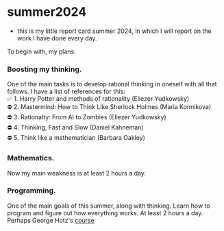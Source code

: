 # summer2024 
- this is my little report card summer 2024, in which I will report on the work I have done every day. 

To begin with, my plans:

### Boosting my thinking.
   One of the main tasks is to develop rational thinking in oneself with all that follows. I have a list of references for this:   
   ✅ 1. Harry Potter and methods of rationality (Eliezer Yudkowsky)    
   ⛔ 2. Mastermind: How to Think Like Sherlock Holmes (Maria Konnikova)  
   ⛔ 3. Rationalty: From AI to Zombies (Eliezer Yudkowsky)                
   ⛔ 4. Thinking, Fast and Slow (Daniel Kahneman)                         
   ⛔ 5. Think like a mathematician (Barbara Oakley)                      
    
### Mathematics.
   Now my main weakness is at least 2 hours a day.

### Programming.
   One of the main goals of this summer, along with thinking. Learn how to program and figure out how everything works. At least 2 hours a day. 
   Perhaps George Hotz's [course](https://github.com/geohot/fromthetransistor)
